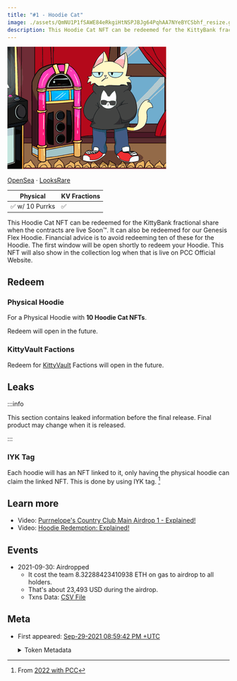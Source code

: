 ```yaml
---
title: "#1 - Hoodie Cat"
image: ./assets/QmNU1P1fSAWE84eRkgiHtNSPJBJg64PqhAA7NYeBYCSbhf_resize.gif
description: This Hoodie Cat NFT can be redeemed for the KittyBank fractional or redeem to a physical hoodie.
---
```


<span className="wikiPostHeadImgR">

[![Hoodie Cat](./assets/QmNU1P1fSAWE84eRkgiHtNSPJBJg64PqhAA7NYeBYCSbhf_resize.gif)](https://ipfs.io/ipfs/QmNU1P1fSAWE84eRkgiHtNSPJBJg64PqhAA7NYeBYCSbhf)

</span>

[OpenSea](https://opensea.io/assets/0xda7d42b6167f1497346d7b2336a6d7a603026db1/0) ·
[LooksRare](https://looksrare.org/collections/0xDa7D42B6167f1497346D7B2336a6D7A603026Db1/0)

| Physical        | KV Fractions |
| --------------- | ------------ |
| ✅ w/ 10 Purrks | ✅           |

This Hoodie Cat NFT can be redeemed for the KittyBank fractional share when the contracts are live Soon™. It can also be redeemed for our Genesis Flex Hoodie. Financial advice is to avoid redeeming ten of these for the Hoodie. The first window will be open shortly to redeem your Hoodie. This NFT will also show in the collection log when that is live on PCC Official Website.

## Redeem

### Physical Hoodie

For a Physical Hoodie with **10 Hoodie Cat NFTs**.

Redeem will open in the future.

### KittyVault Factions

Redeem for [KittyVault](../../kittyvault/index.md) Factions will open in the future.

## Leaks

:::info

This section contains leaked information before the final release. Final product may change when it is released.

:::

### IYK Tag

Each hoodie will has an NFT linked to it, only having the physical hoodie can claim the linked NFT. This is done by using IYK tag. [^1]

## Learn more

- Video: [Purrnelope's Country Club Main Airdrop 1 - Explained!](/posts/explained/201109-airdrop-1)
- Video: [Hoodie Redemption: Explained!](/posts/explained/202111-hoodie-redemption)

## Events

- 2021-09-30: Airdropped
  - It cost the team 8.32288423410938 ETH on gas to airdrop to all holders.
  - That's about 23,493 USD during the airdrop.
  - Txns Data: [CSV File](./assets/kvpurrks-1-8-txns.csv)

## Meta

- First appeared: [Sep-29-2021 08:59:42 PM +UTC](https://etherscan.io/tx/0x46bc5d8257426db66c8153b833da159203d0951651c9a47fb1d3a3cfd41e74b7)

  <details><summary>Token Metadata</summary>

  ```json
  {
    "name": "#1 - Hoodie Cat",
    "description": "This Hoodie Cat NFT can be redeemed for the KittyBank fractional share when the contracts are live Soon™. It can also be redeemed for our Genesis Flex Hoodie. Financial advice is to avoid redeeming ten of these for the Hoodie, but we know we can’t stop all of you. The first window will be open shortly to redeem your Hoodie. This NFT will also show in the collection log when that is live on our website™",
    "image": "ipfs://QmNU1P1fSAWE84eRkgiHtNSPJBJg64PqhAA7NYeBYCSbhf",
    "attributes": {
      "ID": "1",
      "Type": "Hoodie Cat",
      "Artist": "1rregularCharlie",
      "Kitty Bank": "Yes",
      "Physical": "Yes",
      "Year": "1"
    }
  }
  ```

  </details>

[^1]: From [2022 with PCC](/posts/2021/12/31/post/2022-with-pcc)
